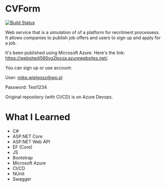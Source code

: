 # CVForm

[![Build Status](https://dev.azure.com/ASPNetCoreCourse2018/CVForm/_apis/build/status/CVForm?branchName=master)](https://dev.azure.com/ASPNetCoreCourse2018/CVForm/_build/latest?definitionId=3&branchName=master)

Web service that is a simulation of of a platform for recritment processess. It allows companies to publish job offers and users to sign up and apply for a job. 

It's been published using Microsoft Azure. Here's the link: https://websitedj566vg2lpxza.azurewebsites.net/.

You can sign up or use account:

User: mike.wielgosz@wp.pl

Password: Test1234

Original repository (with CI/CD) is on Azure Devops.

# What I Learned

* C#
* ASP.NET Core
* ASP.NET Web API
* EF (Core)
* JS
* Bootstrap
* Microsoft Azure
* CI/CD
* NUnit
* Swagger
